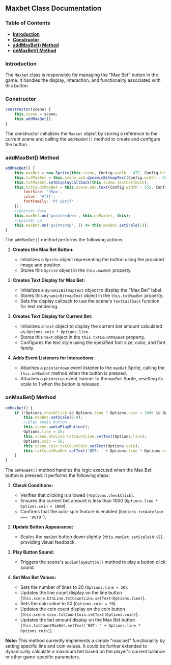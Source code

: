## Maxbet Class Documentation

### Table of Contents

* [**Introduction**](#introduction)
* [**Constructor**](#constructor)
* [**addMaxBet() Method**](#addmaxbet-method)
* [**onMaxBet() Method**](#onmaxbet-method)

### Introduction

The `Maxbet` class is responsible for managing the "Max Bet" button in the game. It handles the display, interaction, and functionality associated with this button.

### Constructor

```javascript
constructor(scene) {
    this.scene = scene;
    this.addMaxBet();
}
```

The constructor initializes the `Maxbet` object by storing a reference to the current scene and calling the `addMaxBet()` method to create and configure the button.

### addMaxBet() Method

```javascript
addMaxBet() {
    this.maxBet = new Sprite(this.scene, Config.width - 477, Config.height - 50, 'bgButtons', 'btn-maxbet.png');
    this.txtMaxBet = this.scene.add.dynamicBitmapText(Config.width - 550, Config.height - 70, 'txt_bitmap', Options.txtMaxBet, 38);
    this.txtMaxBet.setDisplayCallback(this.scene.textCallback);
    this.txtCountMaxBet = this.scene.add.text(Config.width - 555, Config.height - 140, 'BET: ' + Options.coin * Options.line, {
        fontSize: '35px',
        color: '#fff',
        fontFamily: 'PT Serif'
    });
    //pointer down
    this.maxBet.on('pointerdown', this.onMaxbet, this);
    //pointer up
    this.maxBet.on('pointerup', () => this.maxBet.setScale(1));
}
```

The `addMaxBet()` method performs the following actions:

1. **Creates the Max Bet Button:** 
   - Initializes a `Sprite` object representing the button using the provided image and position.
   - Stores this `Sprite` object in the `this.maxBet` property.

2. **Creates Text Display for Max Bet:**
   - Initializes a `dynamicBitmapText` object to display the "Max Bet" label.
   - Stores this `dynamicBitmapText` object in the `this.txtMaxBet` property.
   - Sets the display callback to use the scene's `textCallback` function for text rendering.

3. **Creates Text Display for Current Bet:**
   - Initializes a `text` object to display the current bet amount calculated as `Options.coin * Options.line`.
   - Stores this `text` object in the `this.txtCountMaxBet` property.
   - Configures the text style using the specified font size, color, and font family.

4. **Adds Event Listeners for Interactions:**
   - Attaches a `pointerdown` event listener to the `maxBet` Sprite, calling the `this.onMaxbet` method when the button is pressed.
   - Attaches a `pointerup` event listener to the `maxBet` Sprite, resetting its scale to 1 when the button is released.

### onMaxBet() Method

```javascript
onMaxBet() {
    if (!Options.checkClick && Options.line * Options.coin < 1000 && Options.txtAutoSpin === 'AUTO') {
        this.maxBet.setScale(0.9);
        //play audio button
        this.scene.audioPlayButton();
        Options.line = 20;
        this.scene.btnLine.txtCountLine.setText(Options.line);
        Options.coin = 50;
        this.scene.coin.txtCountCoin.setText(Options.coin);
        this.txtCountMaxBet.setText('BET: ' + Options.line * Options.coin);
    }
}
```

The `onMaxBet()` method handles the logic executed when the Max Bet button is pressed. It performs the following steps:

1. **Check Conditions:**
   - Verifies that clicking is allowed (`!Options.checkClick`).
   - Ensures the current bet amount is less than 1000 (`Options.line * Options.coin < 1000`).
   - Confirms that the auto-spin feature is enabled (`Options.txtAutoSpin === 'AUTO'`).

2. **Update Button Appearance:**
   - Scales the `maxBet` button down slightly (`this.maxBet.setScale(0.9)`), providing visual feedback.

3. **Play Button Sound:**
   - Triggers the scene's `audioPlayButton()` method to play a button click sound.

4. **Set Max Bet Values:**
   - Sets the number of lines to 20 (`Options.line = 20`).
   - Updates the line count display on the line button (`this.scene.btnLine.txtCountLine.setText(Options.line)`).
   - Sets the coin value to 50 (`Options.coin = 50`).
   - Updates the coin count display on the coin button (`this.scene.coin.txtCountCoin.setText(Options.coin)`).
   - Updates the bet amount display on the Max Bet button (`this.txtCountMaxBet.setText('BET: ' + Options.line * Options.coin)`).

**Note:** This method currently implements a simple "max bet" functionality by setting specific line and coin values. It could be further extended to dynamically calculate a maximum bet based on the player's current balance or other game-specific parameters.
